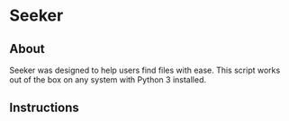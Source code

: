 # Seeker
## About
Seeker was designed to help users find files with ease. This script works out of the box on any system with Python 3 installed.

## Instructions
